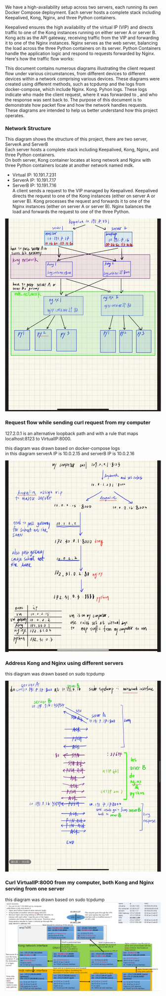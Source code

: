 We have a high-availability setup across two servers, each running its own Docker Compose deployment. Each server hosts a complete stack including Keepalived, Kong, Nginx, and three Python containers.

Keepalived ensures the high availability of the virtual IP (VIP) and directs traffic to one of the Kong instances running on either server A or server B. Kong acts as the API gateway, receiving traffic from the VIP and forwarding it to one of the Nginx instances. Nginx serves as the web server, balancing the load across the three Python containers on its server. Python Containers handle the application logic and respond to requests forwarded by Nginx. Here's how the traffic flow works:



This document contains numerous diagrams illustrating the client request flow under various circumstances, from different devices to different devices within a network comprising various devices. These diagrams were created using different methods, such as tcpdump and the logs from docker-compose, which include Nginx. Kong. Pyhon logs. These logs indicate who made the client request, where it was forwarded to , and who the response was sent back to. The purpose of this document is to demonstrate how packet flow and how the network handles requests. These diagrams are intended to help us better understand how this project operates.     


###  Network Structure    
  This diagram shows the structure of this project, there are two server, ServerA and ServerB  
  Each server hosts a complete stack including Keepalived, Kong, Nginx, and three Python containers.  
  On both server, Kong container locates at kong network and Nginx with three Python containers locate at another network named mdk.   
  - Virtual IP: 10.191.7.231   
  - ServerA IP: 10.191.7.17  
  - ServerB IP: 10.191.7.16  
  A client sends a request to the VIP managed by Keepalived. Keepalived directs the request to one of the Kong instances (either on server A or server B). Kong processes the request and forwards it to one of the Nginx instances (either on server A or server B). Nginx balances the load and forwards the request to one of the three Python.     

![network structure](network_structure.jpg)    


###  Request flow while sending curl request from my computer
127.2.0.1 is an alternative loopback path and with a rule that maps localhost:8123 to VirtualIP:8000.  
        
this diagram was drawn based on docker-compose logs     
in this diagram serverA IP is 10.0.2.15 and serverB IP is 10.0.2.16

![mycomputer_send_request_through_loopback](request_flow_while_docker-compose_runs_on_vm.jpg)    


###  Address Kong and Nginx using different servers      
    
this diagram was drawn based on  sudo tcpdump  

![kong_and_nginx_on_different_server](kong_nginx_at_diff_server.jpg)

### Curl VirtualIP:8000 from my computer, both Kong and Nginx serving from one server       
    
this diagram was drawn based on sudo tcpdump    
![docker_network](request_flow_caught_packet.png) 
